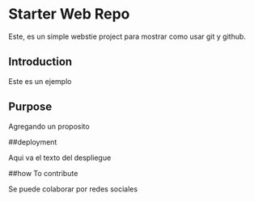 # Starter Web Repo

Este, es un simple webstie project para mostrar como usar git y github.

## Introduction

Este es un ejemplo 


## Purpose

Agregando un proposito

##deployment 

Aqui va el texto del despliegue

##how To contribute

Se puede colaborar por redes sociales
